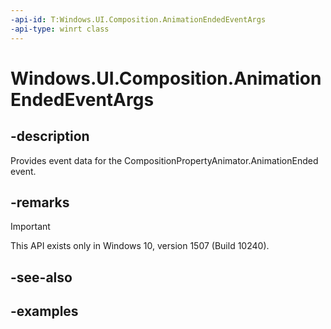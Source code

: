 ```yaml
---
-api-id: T:Windows.UI.Composition.AnimationEndedEventArgs
-api-type: winrt class
---
```


# Windows.UI.Composition.AnimationEndedEventArgs

<!--
public sealed class AnimationEndedEventArgs : Windows.UI.Composition.CompositionObject
-->


## -description

Provides event data for the CompositionPropertyAnimator.AnimationEnded event.

## -remarks

> [!IMPORTANT]
> This API exists only in Windows 10, version 1507 (Build 10240).

## -see-also

## -examples


